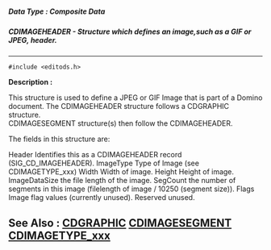 ##### Data Type : Composite Data
##### CDIMAGEHEADER - Structure which defines an image,such as a GIF or JPEG, header.
---
```
#include <editods.h>
```
**Description :**

This structure is used to define a JPEG or GIF Image that is part of a Domino 
document.  The CDIMAGEHEADER structure follows a CDGRAPHIC structure.  
CDIMAGESEGMENT structure(s) then follow the CDIMAGEHEADER.

The fields in this structure are:

Header  Identifies this as a CDIMAGEHEADER record (SIG_CD_IMAGEHEADER).
ImageType  Type of Image (see CDIMAGETYPE_xxx)
Width    Width of image.
Height  Height of image.
ImageDataSize the file length of the image.
SegCount  the number of segments in this image (filelength of image / 10250 
(segment size)).
Flags  Image flag values (currently unused).
Reserved  unused.

**See Also :**
[CDGRAPHIC](/domino-c-api-docs/reference/Data/CDGRAPHIC)
[CDIMAGESEGMENT](/domino-c-api-docs/reference/Data/CDIMAGESEGMENT)
[CDIMAGETYPE_xxx](/domino-c-api-docs/reference/Symb/CDIMAGETYPE_xxx)
---
